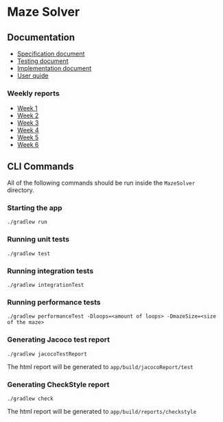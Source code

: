 # Maze Solver

## Documentation
- [Specification document](https://github.com/tommivk/maze-solver/blob/main/documentation/specification.md)
- [Testing document](https://github.com/tommivk/maze-solver/blob/main/documentation/testing.md)
- [Implementation document](https://github.com/tommivk/maze-solver/blob/main/documentation/implementation_document.md)
- [User quide](https://github.com/tommivk/maze-solver/blob/main/documentation/user_guide.md)

### Weekly reports
- [Week 1](https://github.com/tommivk/maze-solver/blob/main/documentation/weekly_report_1.md)
- [Week 2](https://github.com/tommivk/maze-solver/blob/main/documentation/weekly_report_2.md)
- [Week 3](https://github.com/tommivk/maze-solver/blob/main/documentation/weekly_report_3.md)
- [Week 4](https://github.com/tommivk/maze-solver/blob/main/documentation/weekly_report_4.md)
- [Week 5](https://github.com/tommivk/maze-solver/blob/main/documentation/weekly_report_5.md)
- [Week 6](https://github.com/tommivk/maze-solver/blob/main/documentation/weekly_report_6.md)

## CLI Commands
All of the following commands should be run inside the `MazeSolver` directory.

### Starting the app
```
./gradlew run
```

### Running unit tests
```
./gradlew test
```

### Running integration tests
```
./gradlew integrationTest
```


### Running performance tests
```
./gradlew performanceTest -Dloops=<amount of loops> -DmazeSize=<size of the maze>
```

### Generating Jacoco test report
```
./gradlew jacocoTestReport
```

The html report will be generated to `app/build/jacocoReport/test`

### Generating CheckStyle report
```
./gradlew check
```

The html report will be generated to `app/build/reports/checkstyle`
